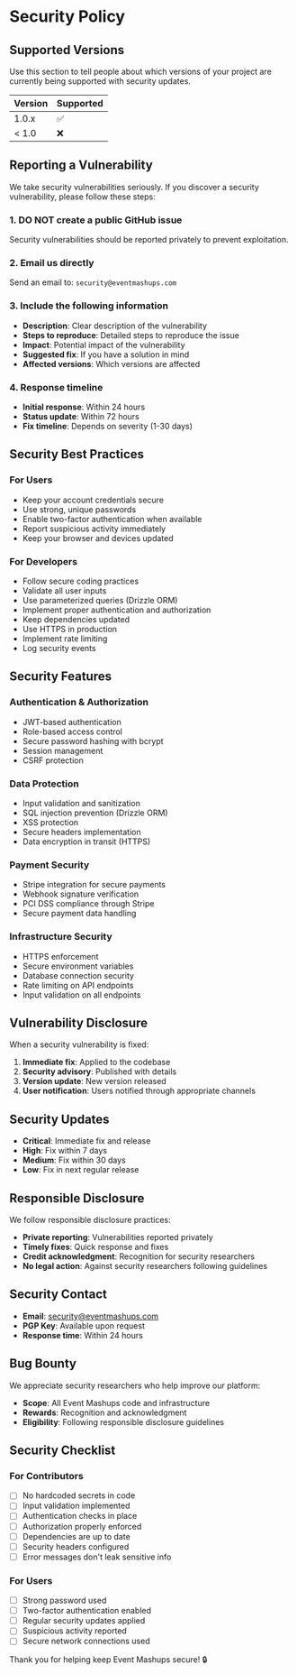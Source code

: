 # Security Policy

## Supported Versions

Use this section to tell people about which versions of your project are currently being supported with security updates.

| Version | Supported          |
| ------- | ------------------ |
| 1.0.x   | :white_check_mark: |
| < 1.0   | :x:                |

## Reporting a Vulnerability

We take security vulnerabilities seriously. If you discover a security vulnerability, please follow these steps:

### 1. **DO NOT** create a public GitHub issue
Security vulnerabilities should be reported privately to prevent exploitation.

### 2. Email us directly
Send an email to: `security@eventmashups.com`

### 3. Include the following information
- **Description**: Clear description of the vulnerability
- **Steps to reproduce**: Detailed steps to reproduce the issue
- **Impact**: Potential impact of the vulnerability
- **Suggested fix**: If you have a solution in mind
- **Affected versions**: Which versions are affected

### 4. Response timeline
- **Initial response**: Within 24 hours
- **Status update**: Within 72 hours
- **Fix timeline**: Depends on severity (1-30 days)

## Security Best Practices

### For Users
- Keep your account credentials secure
- Use strong, unique passwords
- Enable two-factor authentication when available
- Report suspicious activity immediately
- Keep your browser and devices updated

### For Developers
- Follow secure coding practices
- Validate all user inputs
- Use parameterized queries (Drizzle ORM)
- Implement proper authentication and authorization
- Keep dependencies updated
- Use HTTPS in production
- Implement rate limiting
- Log security events

## Security Features

### Authentication & Authorization
- JWT-based authentication
- Role-based access control
- Secure password hashing with bcrypt
- Session management
- CSRF protection

### Data Protection
- Input validation and sanitization
- SQL injection prevention (Drizzle ORM)
- XSS protection
- Secure headers implementation
- Data encryption in transit (HTTPS)

### Payment Security
- Stripe integration for secure payments
- Webhook signature verification
- PCI DSS compliance through Stripe
- Secure payment data handling

### Infrastructure Security
- HTTPS enforcement
- Secure environment variables
- Database connection security
- Rate limiting on API endpoints
- Input validation on all endpoints

## Vulnerability Disclosure

When a security vulnerability is fixed:

1. **Immediate fix**: Applied to the codebase
2. **Security advisory**: Published with details
3. **Version update**: New version released
4. **User notification**: Users notified through appropriate channels

## Security Updates

- **Critical**: Immediate fix and release
- **High**: Fix within 7 days
- **Medium**: Fix within 30 days
- **Low**: Fix in next regular release

## Responsible Disclosure

We follow responsible disclosure practices:

- **Private reporting**: Vulnerabilities reported privately
- **Timely fixes**: Quick response and fixes
- **Credit acknowledgment**: Recognition for security researchers
- **No legal action**: Against security researchers following guidelines

## Security Contact

- **Email**: security@eventmashups.com
- **PGP Key**: Available upon request
- **Response time**: Within 24 hours

## Bug Bounty

We appreciate security researchers who help improve our platform:

- **Scope**: All Event Mashups code and infrastructure
- **Rewards**: Recognition and acknowledgment
- **Eligibility**: Following responsible disclosure guidelines

## Security Checklist

### For Contributors
- [ ] No hardcoded secrets in code
- [ ] Input validation implemented
- [ ] Authentication checks in place
- [ ] Authorization properly enforced
- [ ] Dependencies are up to date
- [ ] Security headers configured
- [ ] Error messages don't leak sensitive info

### For Users
- [ ] Strong password used
- [ ] Two-factor authentication enabled
- [ ] Regular security updates applied
- [ ] Suspicious activity reported
- [ ] Secure network connections used

Thank you for helping keep Event Mashups secure! 🔒 